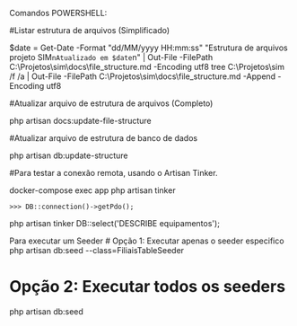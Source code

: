 
Comandos POWERSHELL:


#Listar estrutura de arquivos (Simplificado)

$date = Get-Date -Format "dd/MM/yyyy HH:mm:ss"
"Estrutura de arquivos projeto SIM`nAtualizado em $date`n" | Out-File -FilePath C:\Projetos\sim\docs\file_structure.md -Encoding utf8
tree C:\Projetos\sim /f /a | Out-File -FilePath C:\Projetos\sim\docs\file_structure.md -Append -Encoding utf8





#Atualizar arquivo de estrutura de arquivos (Completo)

php artisan docs:update-file-structure

#Atualizar arquivo de estrutura de banco de dados   

php artisan db:update-structure




#Para testar a conexão remota, usando o Artisan Tinker. 

docker-compose exec app php artisan tinker

    >>> DB::connection()->getPdo();




php artisan tinker
    DB::select('DESCRIBE equipamentos');




Para executar um Seeder
    # Opção 1: Executar apenas o seeder especifico
php artisan db:seed --class=FiliaisTableSeeder

# Opção 2: Executar todos os seeders
php artisan db:seed
